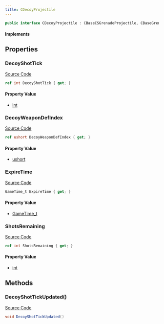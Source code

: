 ```yaml
---
title: CDecoyProjectile
---
```


```csharp
public interface CDecoyProjectile : CBaseCSGrenadeProjectile, CBaseGrenade, CBaseFlex, CBaseAnimGraph, CBaseModelEntity, CBaseEntity, CEntityInstance, ISchemaClass<CEntityInstance>, ISchemaClass<CBaseEntity>, ISchemaClass<CBaseModelEntity>, ISchemaClass<CBaseAnimGraph>, ISchemaClass<CBaseFlex>, ISchemaClass<CBaseGrenade>, ISchemaClass<CBaseCSGrenadeProjectile>, ISchemaClass<CDecoyProjectile>, ISchemaField, ISchemaClass, INativeHandle
```

#### Implements

## Properties

### DecoyShotTick

[Source Code](https://github.com/swiftly-solution/swiftlys2/blob/beta/managed/src/SwiftlyS2.Generated/Schemas/Interfaces/CDecoyProjectile.cs#L16)

```csharp
ref int DecoyShotTick { get; }
```

#### Property Value

- [int](https://learn.microsoft.com/dotnet/api/system.int32)

### DecoyWeaponDefIndex

[Source Code](https://github.com/swiftly-solution/swiftlys2/blob/beta/managed/src/SwiftlyS2.Generated/Schemas/Interfaces/CDecoyProjectile.cs#L22)

```csharp
ref ushort DecoyWeaponDefIndex { get; }
```

#### Property Value

- [ushort](https://learn.microsoft.com/dotnet/api/system.uint16)

### ExpireTime

[Source Code](https://github.com/swiftly-solution/swiftlys2/blob/beta/managed/src/SwiftlyS2.Generated/Schemas/Interfaces/CDecoyProjectile.cs#L20)

```csharp
GameTime_t ExpireTime { get; }
```

#### Property Value

- [GameTime_t](/docs/api/shared/schemadefinitions/gametime_t)

### ShotsRemaining

[Source Code](https://github.com/swiftly-solution/swiftlys2/blob/beta/managed/src/SwiftlyS2.Generated/Schemas/Interfaces/CDecoyProjectile.cs#L18)

```csharp
ref int ShotsRemaining { get; }
```

#### Property Value

- [int](https://learn.microsoft.com/dotnet/api/system.int32)

## Methods

### DecoyShotTickUpdated()

[Source Code](https://github.com/swiftly-solution/swiftlys2/blob/beta/managed/src/SwiftlyS2.Generated/Schemas/Interfaces/CDecoyProjectile.cs#L24)

```csharp
void DecoyShotTickUpdated()
```

